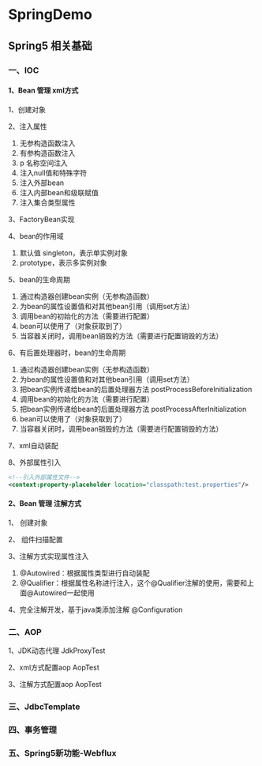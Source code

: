 # SpringDemo

## Spring5 相关基础

### 一、IOC
#### 1、Bean 管理 xml方式
1、创建对象

2、注入属性
1. 无参构造函数注入
2. 有参构造函数注入
3. p 名称空间注入
4. 注入null值和特殊字符
5. 注入外部bean
6. 注入内部bean和级联赋值
7. 注入集合类型属性

3、FactoryBean实现

4、bean的作用域
1. 默认值 singleton，表示单实例对象
2. prototype，表示多实例对象

5、bean的生命周期
1. 通过构造器创建bean实例（无参构造函数）
2. 为bean的属性设置值和对其他bean引用（调用set方法）
3. 调用bean的初始化的方法（需要进行配置）
4. bean可以使用了（对象获取到了）
5. 当容器关闭时，调用bean销毁的方法（需要进行配置销毁的方法）

6、有后置处理器时，bean的生命周期
1. 通过构造器创建bean实例（无参构造函数）
2. 为bean的属性设置值和对其他bean引用（调用set方法）
3. 把bean实例传递给bean的后置处理器方法 postProcessBeforeInitialization
4. 调用bean的初始化的方法（需要进行配置）
5. 把bean实例传递给bean的后置处理器方法 postProcessAfterInitialization
6. bean可以使用了（对象获取到了）
7. 当容器关闭时，调用bean销毁的方法（需要进行配置销毁的方法）

7、xml自动装配

8、外部属性引入
```xml
<!--引入外部属性文件-->
<context:property-placeholder location="classpath:test.properties"/>
```

#### 2、Bean 管理 注解方式
1、 创建对象

2、 组件扫描配置

3、注解方式实现属性注入
1. @Autowired：根据属性类型进行自动装配
2. @Qualifier：根据属性名称进行注入，这个@Qualifier注解的使用，需要和上面@Autowired一起使用

4、完全注解开发，基于java类添加注解 @Configuration

### 二、AOP
1、JDK动态代理 JdkProxyTest

2、xml方式配置aop AopTest

3、注解方式配置aop AopTest

### 三、JdbcTemplate

### 四、事务管理

### 五、Spring5新功能-Webflux